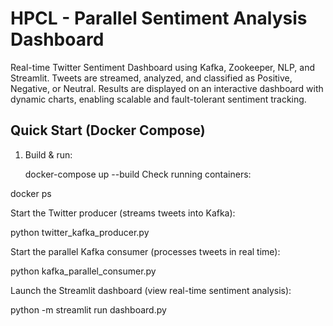 # HPCL - Parallel Sentiment Analysis Dashboard

Real-time Twitter Sentiment Dashboard using Kafka, Zookeeper, NLP, and Streamlit. Tweets are streamed, analyzed, and classified as Positive, Negative, or Neutral. Results are displayed on an interactive dashboard with dynamic charts, enabling scalable and fault-tolerant sentiment tracking.

## Quick Start (Docker Compose)

1. Build & run:

   docker-compose up --build
   Check running containers:

docker ps

Start the Twitter producer (streams tweets into Kafka):

python twitter_kafka_producer.py

Start the parallel Kafka consumer (processes tweets in real time):

python kafka_parallel_consumer.py

Launch the Streamlit dashboard (view real-time sentiment analysis):

python -m streamlit run dashboard.py
